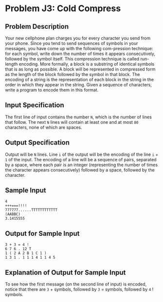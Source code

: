 # Problem J3: Cold Compress #
## Problem Description ##
Your new cellphone plan charges you for every character you send from your phone. Since you tend to send sequences of symbols in your messages, you have come up with the following com-pression technique: for each symbol, write down the number of times it appears consecutively, followed by the symbol itself. This compression technique is called run-length encoding. More formally, a block is a substring of identical symbols that is as long as possible. A block will be represented in compressed form as the length of the block followed by the symbol in that block. The encoding of a string is the representation of each block in the string in the order in which they appear in the string. Given a sequence of characters, write a program to encode them in this format.
## Input Specification ##
The first line of input contains the number ```N```, which is the number of lines that follow. The next ```N``` lines will contain at least one and at most ```80``` characters, none of which are spaces.
## Output Specification ##
Output will be ```N``` lines. Line ```i``` of the output will be the encoding of the line ```i``` + ```1``` of the input. The encoding of a line will be a sequence of pairs, separated by a space, where each pair is an integer (representing the number of times the character appears consecutively) followed by a space, followed by the character.
## Sample Input ##
```
4 
+++===!!!!
777777......TTTTTTTTTTTT
(AABBC)
3.1415555
```

## Output for Sample Input ##
```
3 + 3 = 4 !
6 7 6 . 12 T
1 ( 2 A 2 B 1 C 1 )
1 3 1 . 1 1 1 4 1 1 4 5
```

## Explanation of Output for Sample Input ##
To see how the first message (on the second line of input) is encoded,
notice that there are ```3``` + symbols, followed by ```3``` = symbols, followed by ```4``` ! symbols. 
